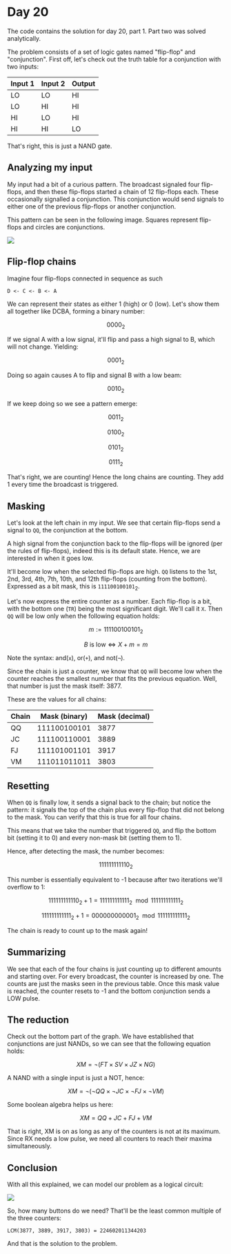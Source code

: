 # Day 20
The code contains the solution for day 20, part 1. Part two was solved analytically.

The problem consists of a set of logic gates named "flip-flop" and "conjunction". First off, let's check out the truth table for a conjunction with two inputs:
 
 | Input 1 | Input 2 | Output |
 | ------- | ------- | ------ |
 | LO      | LO      | HI     |
 | LO      | HI      | HI     |
 | HI      | LO      | HI     |
 | HI      | HI      | LO     |

That's right, this is just a NAND gate.

## Analyzing my input
My input had a bit of a curious pattern. The broadcast signaled four flip-flops, and then these flip-flops started a chain of 12 flip-flops each. These occasionally signalled a conjunction. This conjunction would send signals to either one of the previous flip-flops or another conjunction.

This pattern can be seen in the following image. Squares represent flip-flops and circles are conjunctions.

![](assets/graph.svg)

## Flip-flop chains
Imagine four flip-flops connected in sequence as such
```
D <- C <- B <- A
```
We can represent their states as either 1 (high) or 0 (low). Let's show them all together like DCBA, forming a binary number:
```math
0000_2
```
If we signal A with a low signal, it'll flip and pass a high signal to B, which will not change. Yielding:
```math
0001_2
```
Doing so again causes A to flip and signal B with a low beam:
```math
0010_2
```
If we keep doing so we see a pattern emerge:
```math
0011_2
```

```math
0100_2
```

```math
0101_2
```

```math
0111_2
```
That's right, we are counting! Hence the long chains are counting. They add 1 every time the broadcast is triggered.

## Masking
Let's look at the left chain in my input. We see that certain flip-flops send a signal to `QQ`, the conjunction at the bottom.

A high signal from the conjunction back to the flip-flops will be ignored (per the rules of flip-flops), indeed this is its default state. Hence, we are interested in when it goes low.

It'll become low when the selected flip-flops are high. `QQ` listens to the 1st, 2nd, 3rd, 4th, 7th, 10th, and 12th flip-flops (counting from the bottom). Expressed as a bit mask, this is `111100100101`<sub>2</sub>.

Let's now express the entire counter as a number. Each flip-flop is a bit, with the bottom one (`TR`) being the most significant digit. We'll call it `X`. Then `QQ` will be low only when the following equation holds:
```math
m := 111100100101_2
```

```math
B \text{ is low} \iff X + m = m
```

Note the syntax: and(`x`), or(`+`), and not(`¬`).

Since the chain is just a counter, we know that `QQ` will become low when the counter reaches the smallest number that fits the previous equation. Well, that number is just the mask itself: 3877.

These are the values for all chains:

| Chain | Mask  (binary) | Mask (decimal) |
| ----- | -------------- | -------------- |
| QQ    | 111100100101   | 3877           |
| JC    | 111100110001   | 3889           |
| FJ    | 111101001101   | 3917           |
| VM    | 111011011011   | 3803           |

## Resetting

When `QQ` is finally low, it sends a signal back to the chain; but notice the pattern: it signals the top of the chain plus every flip-flop that did not belong to the mask. You can verify that this is true for all four chains.

This means that we take the number that triggered `QQ`, and flip the bottom bit (setting it to 0) and every non-mask bit (setting them to 1).

Hence, after detecting the mask, the number becomes:
```math
111111111110_2
```
This number is essentially equivalent to -1 because after two iterations we'll overflow to 1:
```math
111111111110_2 + 1 = 111111111111_2   \mod 111111111111_2
```

```math
111111111111_2 + 1 = 000000000001_2   \mod 111111111111_2
```
The chain is ready to count up to the mask again!

## Summarizing
We see that each of the four chains is just counting up to different amounts and starting over. For every broadcast, the counter is increased by one. The counts are just the masks seen in the previous table. Once this mask value is reached, the counter resets to -1 and the bottom conjunction sends a LOW pulse.

## The reduction
Check out the bottom part of the graph. We have established that conjunctions are just NANDs, so we can see that the following equation holds:
```math
XM = \neg(FT \times SV \times JZ \times NG)
```

A NAND with a single input is just a NOT, hence:
```math
XM = \neg(\neg QQ \times \neg JC \times \neg FJ \times \neg VM)
```

Some boolean algebra helps us here:
```math
XM = QQ + JC + FJ + VM
```
That is right, XM is on as long as any of the counters is not at its maximum. Since RX needs a low pulse, we need all counters to reach their maxima simultaneously.

## Conclusion
With all this explained, we can model our problem as a logical circuit:

![](assets/diagram.svg)

So, how many buttons do we need? That'll be the least common multiple of the three counters:
```
LCM(3877, 3889, 3917, 3803) = 224602011344203
```

And that is the solution to the problem.
